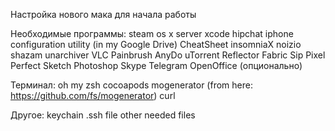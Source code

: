 Настройка нового мака для начала работы

Необходимые программы:
steam
os x server
xcode
hipchat
iphone configuration utility (in my Google Drive)
CheatSheet
insomniaX
noizio
shazam
unarchiver
VLC
Painbrush
AnyDo
uTorrent
Reflector
Fabric
Sip
Pixel Perfect
Sketch
Photoshop
Skype
Telegram
OpenOffice (опционально)




Терминал:
oh my zsh
cocoapods
mogenerator (from here: https://github.com/fs/mogenerator)
curl

Другое:
keychain
.ssh file
other needed files

